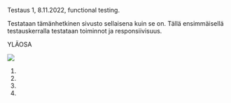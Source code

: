 Testaus 1, 8.11.2022, functional testing.

Testataan tämänhetkinen sivusto sellaisena kuin se on. Tällä ensimmäisellä testauskerralla testataan toiminnot ja responsiivisuus.

YLÄOSA

![](https://gitlab.labranet.jamk.fi/AC8393/grafiteam-projekti/-/blob/master/dokumentit/50-Testaushallinta/testauskuvat/grafiteam_testaus_ylaosa.jpg)


1.
2.
3.
4.
